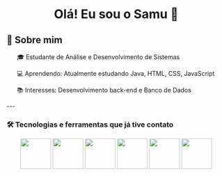 <h1 align="center">Olá! Eu sou o Samu 👋</h1>

<h2>🚀 Sobre mim</h2>
<p>
  <ul>🎓 Estudante de Análise e Desenvolvimento de Sistemas</ul>
  <ul>💻 Aprendendo: Atualmente estudando Java, HTML, CSS, JavaScript</ul>
  <ul>📚 Interesses: Desenvolvimento back-end e Banco de Dados </ul> 
</p>
---

### 🛠️ Tecnologias e ferramentas que já tive contato

<p align="center">
  <img src="https://cdn.jsdelivr.net/gh/devicons/devicon@latest/icons/c/c-original.svg" width=70px/>
  <img src="https://cdn.jsdelivr.net/gh/devicons/devicon@latest/icons/csharp/csharp-original.svg" width=70px/>
  <img src="https://cdn.jsdelivr.net/gh/devicons/devicon@latest/icons/postgresql/postgresql-original.svg" width=70px/>
  <img src="https://cdn.jsdelivr.net/gh/devicons/devicon@latest/icons/java/java-original.svg" width=70px/>
  <img src="https://cdn.jsdelivr.net/gh/devicons/devicon@latest/icons/css3/css3-original.svg" width=70px/>
  <img src="https://cdn.jsdelivr.net/gh/devicons/devicon@latest/icons/html5/html5-original.svg" width=70px/>
</p>


